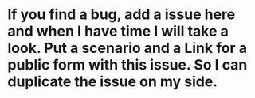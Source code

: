 # If you find a bug, add a issue here and when I have time I will take a look. Put a scenario and a Link for a public form with this issue. So I can duplicate the issue on my side.
